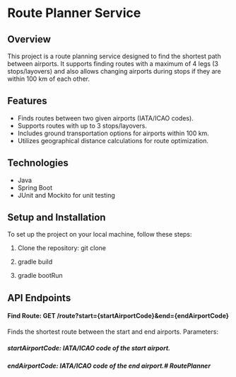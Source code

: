 # Route Planner Service

## Overview
This project is a route planning service designed to find the shortest path between airports. It supports finding routes with a maximum of 4 legs (3 stops/layovers) and also allows changing airports during stops if they are within 100 km of each other.

## Features
- Finds routes between two given airports (IATA/ICAO codes).
- Supports routes with up to 3 stops/layovers.
- Includes ground transportation options for airports within 100 km.
- Utilizes geographical distance calculations for route optimization.

## Technologies
- Java
- Spring Boot
- JUnit and Mockito for unit testing

## Setup and Installation
To set up the project on your local machine, follow these steps:

1. Clone the repository:
   git clone

2. gradle build
3. gradle bootRun

## API Endpoints
#### Find Route: GET /route?start={startAirportCode}&end={endAirportCode}

Finds the shortest route between the start and end airports.
Parameters:
##### startAirportCode: IATA/ICAO code of the start airport.
##### endAirportCode: IATA/ICAO code of the end airport.#   R o u t e P l a n n e r  
 